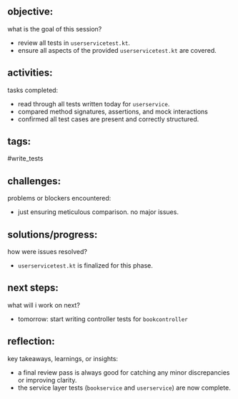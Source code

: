 ## objective:
what is the goal of this session?
- review all tests in `userservicetest.kt`.
- ensure all aspects of the provided `userservicetest.kt` are covered.

## activities:
tasks completed:
- read through all tests written today for `userservice`.
- compared method signatures, assertions, and mock interactions
- confirmed all test cases are present and correctly structured.

## tags:
 #write_tests 

## challenges:
problems or blockers encountered: 
- just ensuring meticulous comparison. no major issues.

## solutions/progress:
how were issues resolved?
- `userservicetest.kt` is finalized for this phase.

## next steps:
what will i work on next?
- tomorrow: start writing controller tests for `bookcontroller` 

## reflection:
key takeaways, learnings, or insights:
- a final review pass is always good for catching any minor discrepancies or improving clarity.
- the service layer tests (`bookservice` and `userservice`) are now complete.
